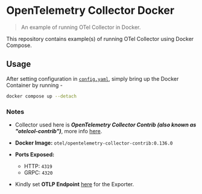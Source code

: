 # OpenTelemetry Collector Docker

> An example of running OTel Collector in Docker.

This repository contains example(s) of running OTel Collector using Docker Compose.

## Usage

After setting configuration in [`config.yaml`](config/config.yaml), simply bring up the Docker Container by running -

```bash
docker compose up --detach
```

### Notes

- Collector used here is ***OpenTelemetry Collector Contrib (also known as "otelcol-contrib")***, more info [here](https://github.com/open-telemetry/opentelemetry-collector-releases/blob/main/distributions/otelcol-contrib).

- **Docker Image:** `otel/opentelemetry-collector-contrib:0.136.0`

- **Ports Exposed:**
  - HTTP: `4319`
  - GRPC: `4320`

- Kindly set **OTLP Endpoint** [here](https://github.com/crazyuploader/OTel-Collector-Docker/blob/main/config/config.yaml#L14) for the Exporter.
